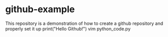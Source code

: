 # github-example
This repository is a demonstration of how to create a github repository and properly set it up
print("Hello Github!")
vim python_code.py

